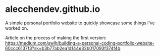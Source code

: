 # alecchendev.github.io
A simple personal portfolio website to quickly showcase some things I've worked on.

Article on the process of making the first version: https://medium.com/swlh/building-a-personal-coding-portfolio-website-60ccc6137f3?sk=b3b77ab2ea1d144e32b017093f374f4b